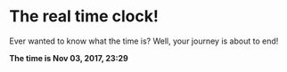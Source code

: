 # The real time clock!

Ever wanted to know what the time is? Well, your journey is about to end!

**The time is Nov 03, 2017, 23:29**